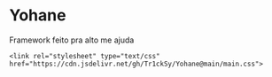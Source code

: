 # Yohane
Framework feito pra alto me ajuda

	<link rel="stylesheet" type="text/css" href="https://cdn.jsdelivr.net/gh/Tr1ckSy/Yohane@main/main.css">
